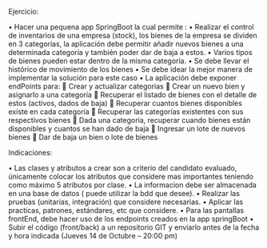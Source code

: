 Ejercicio:

• Hacer una pequena app SpringBoot la cual permite :
• Realizar el control de inventarios de una empresa (stock), los bienes de la empresa se dividen en 3 categorías, la
aplicación debe permitir añadir nuevos bienes a una determinada categoría y también poder dar de baja a estos. • Varios
tipos de bienes pueden estar dentro de la misma categoría. • Se debe llevar el histórico de movimiento de los bienes •
Se debe idear la mejor manera de implementar la solución para este caso • La aplicación debe exponer endPoints para:
 Crear y actualizar categorias  Crear un nuevo bien y asignarlo a una categoría  Recuperar el listado de bienes con
el detalle de estos (activos, dados de baja)
 Recuperar cuantos bienes disponibles existe en cada categoría  Recuperar las categorías existentes con sus
respectivos bienes  Dada una categoria, recuperar cuando bienes están disponibles y cuantos se han dado de baja 
Ingresar un lote de nuevos bienes  Dar de baja un bien o lote de bienes

Indicaciones:

• Las clases y atributos a crear son a criterio del candidato evaluado, únicamente colocar los atributos que considere
mas importantes teniendo como máximo 5 atributos por clase. • La informacion debe ser almacenada en una base de datos  (
puede utilizar la bdd que desee). • Realizar las pruebas (unitarias, integración) que considere necesarias. • Aplicar
las practicas, patrones, estándares, etc que considere. • Para las pantallas frontEnd, debe hacer uso de los endpoints
creados en la app springBoot • Subir el código (front/back) a un repositorio GIT y enviarlo antes de la fecha y hora
indicada (Jueves 14 de Octubre – 20:00 pm)
